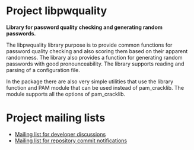 # Project libpwquality

**Library for password quality checking and generating random passwords.**

The libpwquality library purpose is to provide common functions for password quality checking and also scoring them based on their apparent randomness. The library also provides a function for generating random passwords with good pronounceability. The library supports reading
and parsing of a configuration file.

In the package there are also very simple utilities that use the library function and PAM module that can be used instead of pam_cracklib.
The module supports all the options of pam_cracklib.

# Project mailing lists

 * [Mailing list for developer discussions](https://fedorahosted.org/mailman/listinfo/libpwquality-devel)
 * [Mailing list for repository commit notifications](https://fedorahosted.org/mailman/listinfo/libpwquality-commits)

